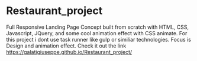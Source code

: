# Restaurant_project

Full Responsive Landing Page Concept built from scratch with HTML, CSS, Javascript, JQuery, and some cool animation effect with CSS animate.
For this project i dont use task runner like gulp or similiar technologies. Focus is Design and animation effect.
Check it out the link https://galatigiuseppe.github.io/Restaurant_project/
